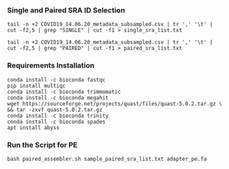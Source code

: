 ### Single and Paired SRA ID Selection

```
tail -n +2 COVID19_14.06.20_metadata_subsampled.csv | tr ',' '\t' | cut -f2,5 | grep "SINGLE" | cut -f1 > single_sra_list.txt 

tail -n +2 COVID19_14.06.20_metadata_subsampled.csv | tr ',' '\t' | cut -f2,5 | grep "PAIRED" | cut -f1 > paired_sra_list.txt  
```

### Requirements Installation

```
conda install -c bioconda fastqc
pip install multiqc
conda install -c bioconda trimmomatic
conda install -c bioconda megahit
wget https://sourceforge.net/projects/quast/files/quast-5.0.2.tar.gz \
&& tar -zxvf quast-5.0.2.tar.gz
conda install -c bioconda trinity
conda install -c bioconda spades
apt install abyss
```

### Run the Script for PE

```
bash paired_assembler.sh sample_paired_sra_list.txt adapter_pe.fa
```